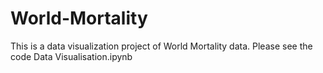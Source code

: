 # World-Mortality
This is a data visualization project of World Mortality data. Please see the code Data Visualisation.ipynb
